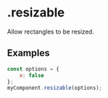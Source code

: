 # .resizable

Allow rectangles to be resized.


## Examples

```js
const options = {
    x: false
};
myComponent.resizable(options);
```
